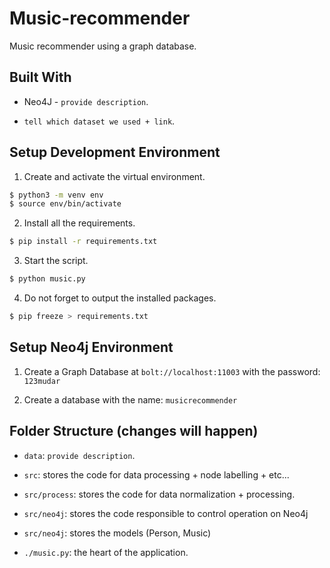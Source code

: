# Music-recommender

Music recommender using a graph database.

## Built With

- Neo4J - `provide description`.

- `tell which dataset we used + link`.

## Setup Development Environment

1. Create and activate the virtual environment.

```bash
$ python3 -m venv env
$ source env/bin/activate
```

2. Install all the requirements.

```bash
$ pip install -r requirements.txt
```

3. Start the script.

```bash
$ python music.py
```

4. Do not forget to output the installed packages.

```bash
$ pip freeze > requirements.txt
```

## Setup Neo4j Environment

1. Create a Graph Database at `bolt://localhost:11003` with the password: `123mudar`

2. Create a database with the name: `musicrecommender`

## Folder Structure (changes will happen)

- `data`: `provide description`.

- `src`: stores the code for data processing + node labelling + etc...

- `src/process`: stores the code for data normalization + processing.

- `src/neo4j`: stores the code responsible to control operation on Neo4j

- `src/neo4j`: stores the models (Person, Music)

- `./music.py`: the heart of the application.
